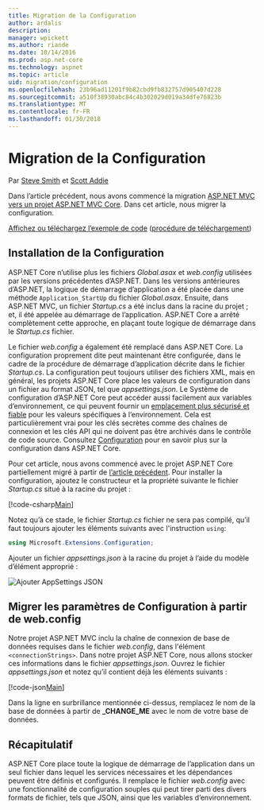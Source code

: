 ```yaml
---
title: Migration de la Configuration
author: ardalis
description: 
manager: wpickett
ms.author: riande
ms.date: 10/14/2016
ms.prod: asp.net-core
ms.technology: aspnet
ms.topic: article
uid: migration/configuration
ms.openlocfilehash: 23b96ad11201f9b82cbd9fb832757d905407d228
ms.sourcegitcommit: a510f38930abc84c4b302029d019a34dfe76823b
ms.translationtype: MT
ms.contentlocale: fr-FR
ms.lasthandoff: 01/30/2018
---
```

# <a name="migrating-configuration"></a>Migration de la Configuration

Par [Steve Smith](https://ardalis.com/) et [Scott Addie](https://scottaddie.com)

Dans l’article précédent, nous avons commencé la migration [ASP.NET MVC vers un projet ASP.NET MVC Core](mvc.md). Dans cet article, nous migrer la configuration.

[Affichez ou téléchargez l’exemple de code](https://github.com/aspnet/Docs/tree/master/aspnetcore/migration/configuration/samples) ([procédure de téléchargement](xref:tutorials/index#how-to-download-a-sample))

## <a name="setup-configuration"></a>Installation de la Configuration

ASP.NET Core n’utilise plus les fichiers *Global.asax* et *web.config* utilisées par les versions précédentes d’ASP.NET. Dans les versions antérieures d’ASP.NET, la logique de démarrage d’application a été placée dans une méthode `Application_StartUp` du fichier *Global.asax*. Ensuite, dans ASP.NET MVC, un fichier *Startup.cs* a été inclus dans la racine du projet ; et, il été appelée au démarrage de l’application. ASP.NET Core a arrêté complètement cette approche, en plaçant toute logique de démarrage dans le *Startup.cs* fichier.

Le fichier *web.config* a également été remplacé dans ASP.NET Core. La configuration proprement dite peut maintenant être configurée, dans le cadre de la procédure de démarrage d’application décrite dans le fichier *Startup.cs*. La configuration peut toujours utiliser des fichiers XML, mais en général, les projets ASP.NET Core place les valeurs de configuration dans un fichier au format JSON, tel que *appsettings.json*. Le Système de configuration d’ASP.NET Core peut accéder aussi facilement aux variables d’environnement, ce qui peuvent fournir un [emplacement plus sécurisé et fiable](../security/app-secrets.md) pour les valeurs spécifiques à l’environnement. Cela est particulièrement vrai pour les clés secrètes comme des chaînes de connexion et les clés API qui ne doivent pas être archivés dans le contrôle de code source. Consultez [Configuration](xref:fundamentals/configuration/index) pour en savoir plus sur la configuration dans ASP.NET Core.

Pour cet article, nous avons commencé avec le projet ASP.NET Core partiellement migré à partir de [l’article précédent](mvc.md). Pour installer la configuration, ajoutez le constructeur et la propriété suivante le fichier *Startup.cs* situé à la racine du projet :

[!code-csharp[Main](configuration/samples/WebApp1/src/WebApp1/Startup.cs?range=11-21)]

Notez qu’à ce stade, le fichier *Startup.cs* fichier ne sera pas compilé, qu’il faut toujours ajouter les éléments suivants avec l'instruction `using`:

```csharp
using Microsoft.Extensions.Configuration;
```

Ajouter un fichier *appsettings.json* à la racine du projet à l’aide du modèle d’élément approprié :

![Ajouter AppSettings JSON](configuration/_static/add-appsettings-json.png)

## <a name="migrate-configuration-settings-from-webconfig"></a>Migrer les paramètres de Configuration à partir de web.config

Notre projet ASP.NET MVC inclu  la chaîne de connexion de base de données requises dans le fichier *web.config*, dans l'élément `<connectionStrings>`. Dans notre projet ASP.NET Core, nous allons stocker ces informations dans le fichier *appsettings.json*. Ouvrez le fichier *appsettings.json* et notez qu’il contient déjà les éléments suivants :

[!code-json[Main](../migration/configuration/samples/WebApp1/src/WebApp1/appsettings.json?highlight=4)]


Dans la ligne en surbrillance mentionnée ci-dessus, remplacez le nom de la base de données à partir de **_CHANGE_ME** avec le nom de votre base de données.

## <a name="summary"></a>Récapitulatif

ASP.NET Core place toute la logique de démarrage de l’application dans un seul fichier dans lequel les services nécessaires et les dépendances peuvent être définis et configurés. Il remplace le fichier *web.config* avec une fonctionnalité de configuration souples qui peut tirer parti des divers formats de fichier, tels que JSON, ainsi que les variables d’environnement.

